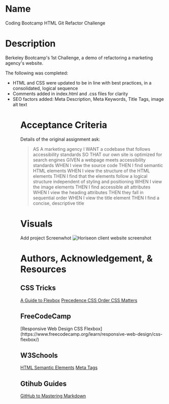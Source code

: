 
# Name
Coding Bootcamp HTML Git Refactor Challenge


# Description
Berkeley Bootcamp's 1st Challenge, a demo of refactoring a marketing agency's website. 

The following was completed:

<ul>
<li> HTML and CSS were updated to be in line with best practices, in a consolidated, logical sequence</li>
<li>Comments added in index.html and .css files for clarity</li>
<li>SEO factors added: Meta Description, Meta Keywords, Title Tags, image alt text</li>
<ul>

# Acceptance Criteria 
Details of the original assignment ask:<p></p>
> AS A marketing agency
> I WANT a codebase that follows accessibility standards
> SO THAT our own site is optimized for search engines
> GIVEN a webpage meets accessibility standards
> WHEN I view the source code
> THEN I find semantic HTML elements
> WHEN I view the structure of the HTML elements
> THEN I find that the elements follow a logical structure independent of styling and positioning
> WHEN I view the image elements
> THEN I find accessible alt attributes
> WHEN I view the heading attributes
> THEN they fall in sequential order
> WHEN I view the title element
> THEN I find a concise, descriptive title

# Visuals
Add project Screenwhot
![Horiseon client website screenshot](/assets/images/client-mock.png")


# Authors, Acknowledgement, & Resources
## CSS Tricks
[A Guide to Flexbox](https://css-tricks.com/snippets/css/a-guide-to-flexbox)
[Precedence CSS Order CSS Matters](https://css-tricks.com/precedence-css-order-css-matters)

## FreeCodeCamp
<p>[Responsive Web Design CSS Flexbox](https://www.freecodecamp.org/learn/responsive-web-design/css-flexbox/)

## W3Schools
[HTML Semantic Elements](https://www.w3schools.com/html/html5_semantic_elements.asp)
[Meta Tags](https://www.w3schools.com/tags/tag_meta.asp)

## Gtihub Guides 
[GitHub to Mastering Markdown](https://guides.github.com/features/mastering-markdown/)
